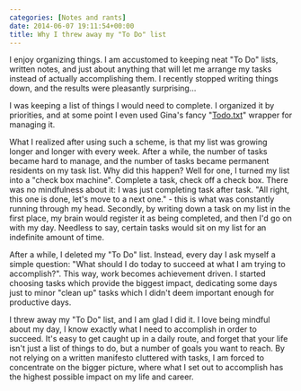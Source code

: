 ```yaml
---
categories: [Notes and rants]
date: 2014-06-07 19:11:54+00:00
title: Why I threw away my "To Do" list
---
```


I enjoy organizing things. I am accustomed to keeping neat "To Do" lists,
written notes, and just about anything that will let me arrange my tasks
instead of actually accomplishing them. I recently stopped writing things down,
and the results were pleasantly surprising...

I was keeping a list of things I would need to complete. I organized it by
priorities, and at some point I even used Gina's fancy
"[Todo.txt](http://todotxt.com)" wrapper for managing it.

What I realized after using such a scheme, is that my list was growing longer
and longer with every week. After a while, the number of tasks became hard to
manage, and the number of tasks became permanent residents on my task list. Why
did this happen? Well for one, I turned my list into a "check box machine".
Complete a task, check off a check box. There was no mindfulness about it: I
was just completing task after task. "All right, this one is done, let's move
to a next one." - this is what was constantly running through my head.
Secondly, by writing down a task on my list in the first place, my brain would
register it as being completed, and then I'd go on with my day. Needless to
say, certain tasks would sit on my list for an indefinite amount of time.

After a while, I deleted my "To Do" list. Instead, every day I ask myself a
simple question: "What should I do today to succeed at what I am trying to
accomplish?". This way, work becomes achievement driven. I started choosing
tasks which provide the biggest impact, dedicating some days just to minor
"clean up" tasks which I didn't deem important enough for productive days.

I threw away my "To Do" list, and I am glad I did it. I love being mindful
about my day, I know exactly what I need to accomplish in order to succeed.
It's easy to get caught up in a daily route, and forget that your life isn't
just a list of things to do, but a number of goals you want to reach. By not
relying on a written manifesto cluttered with tasks, I am forced to concentrate
on the bigger picture, where what I set out to accomplish has the highest
possible impact on my life and career.
